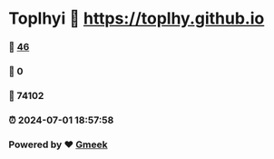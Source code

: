 # Toplhyi :link: https://toplhy.github.io 
### :page_facing_up: [46](https://toplhy.github.io/tag.html) 
### :speech_balloon: 0 
### :hibiscus: 74102 
### :alarm_clock: 2024-07-01 18:57:58 
### Powered by :heart: [Gmeek](https://github.com/Meekdai/Gmeek)
